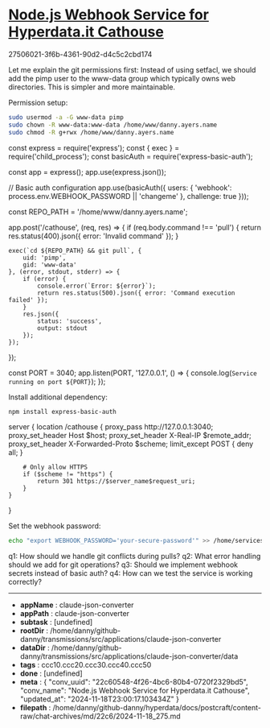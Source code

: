 # [Node.js Webhook Service for Hyperdata.it Cathouse](https://claude.ai/chat/22c60548-4f26-4bc6-80b4-0720f2329bd5)

27506021-3f6b-4361-90d2-d4c5c2cbd174

 Let me explain the git permissions first: Instead of using setfacl, we should add the pimp user to the www-data group which typically owns web directories. This is simpler and more maintainable.

Permission setup:
```bash
sudo usermod -a -G www-data pimp
sudo chown -R www-data:www-data /home/www/danny.ayers.name
sudo chmod -R g+rwx /home/www/danny.ayers.name
```

<antArtifact identifier="webhook-service" type="application/vnd.ant.code" language="javascript" title="Git Webhook Service with Basic Auth">
const express = require('express');
const { exec } = require('child_process');
const basicAuth = require('express-basic-auth');

const app = express();
app.use(express.json());

// Basic auth configuration
app.use(basicAuth({
    users: { 'webhook': process.env.WEBHOOK_PASSWORD || 'changeme' },
    challenge: true
}));

const REPO_PATH = '/home/www/danny.ayers.name';

app.post('/cathouse', (req, res) => {
    if (req.body.command !== 'pull') {
        return res.status(400).json({ error: 'Invalid command' });
    }

    exec(`cd ${REPO_PATH} && git pull`, {
        uid: 'pimp',
        gid: 'www-data'
    }, (error, stdout, stderr) => {
        if (error) {
            console.error(`Error: ${error}`);
            return res.status(500).json({ error: 'Command execution failed' });
        }
        res.json({ 
            status: 'success',
            output: stdout 
        });
    });
});

const PORT = 3040;
app.listen(PORT, '127.0.0.1', () => {
    console.log(`Service running on port ${PORT}`);
});
</antArtifact>

Install additional dependency:
```bash
npm install express-basic-auth
```

<antArtifact identifier="nginx-config" type="application/vnd.ant.code" language="nginx" title="Nginx Configuration with SSL">
server {
    location /cathouse {
        proxy_pass http://127.0.0.1:3040;
        proxy_set_header Host $host;
        proxy_set_header X-Real-IP $remote_addr;
        proxy_set_header X-Forwarded-Proto $scheme;
        limit_except POST { deny all; }
        
        # Only allow HTTPS
        if ($scheme != "https") {
            return 301 https://$server_name$request_uri;
        }
    }
}
</antArtifact>

Set the webhook password:
```bash
echo "export WEBHOOK_PASSWORD='your-secure-password'" >> /home/services/hookers/.env
```

q1: How should we handle git conflicts during pulls?
q2: What error handling should we add for git operations?
q3: Should we implement webhook secrets instead of basic auth?
q4: How can we test the service is working correctly?

---

* **appName** : claude-json-converter
* **appPath** : claude-json-converter
* **subtask** : [undefined]
* **rootDir** : /home/danny/github-danny/transmissions/src/applications/claude-json-converter
* **dataDir** : /home/danny/github-danny/transmissions/src/applications/claude-json-converter/data
* **tags** : ccc10.ccc20.ccc30.ccc40.ccc50
* **done** : [undefined]
* **meta** : {
  "conv_uuid": "22c60548-4f26-4bc6-80b4-0720f2329bd5",
  "conv_name": "Node.js Webhook Service for Hyperdata.it Cathouse",
  "updated_at": "2024-11-18T23:00:17.103434Z"
}
* **filepath** : /home/danny/github-danny/hyperdata/docs/postcraft/content-raw/chat-archives/md/22c6/2024-11-18_275.md